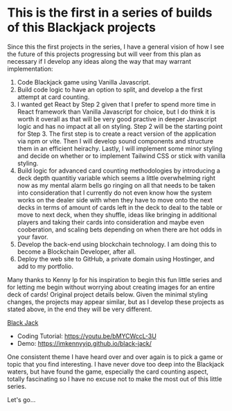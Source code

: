 # This is the first in a series of builds of this Blackjack projects

Since this the first projects in the series, I have a general vision of how I see the future of this projects progressing but will veer from this plan as necessary if I develop any ideas along the way that may warrant implementation:

1. Code Blackjack game using Vanilla Javascript.
2. Build code logic to have an option to split, and develop a the first attempt at card counting.
3. I wanted get React by Step 2 given that I prefer to spend more time in React framework than Vanilla Javascript for choice, but I do think it is worth it overall as that will be very good practive in deeper Javascript logic and has no impact at all on styling. Step 2 will be the starting point for Step 3. The first step is to create a react version of the application via npm or vite. Then I will develop sound components and structure them in an efficient heirachy. Lastly, I will implement some minor styling and decide on whether or to implement Tailwind CSS or stick with vanilla styling.
4. Build logic for advanced card counting methodologies by introducing a deck depth quantitiy variable which seems a little overwhelming right now as my mental alarm bells go ringing on all that needs to be taken into consideration that I currently do not even know how the system works on the dealer side with when they have to move onto the next decks in terms of amount of cards left in the deck to deal to the table or move to next deck, when they shuffle, ideas like bringing in additional players and taking their cards into consideration and maybe even cooberation, and scaling bets depending on when there are hot odds in your favor.
5. Develop the back-end using blockchain technology. I am doing this to become a Blockchain Developer, after all.
6. Deploy the web site to GitHub, a private domain using Hostinger, and add to my portfolio.

Many thanks to Kenny Ip for his inspiration to begin this fun little series and for letting me begin without worrying about creating images for an entire deck of cards! Original project details below. Given the minimal styling changes, the projects may appear similar, but as I develop these projects as stated above, in the end they will be very different.

[Black Jack](https://youtu.be/bMYCWccL-3U)

- Coding Tutorial: <https://youtu.be/bMYCWccL-3U>
- Demo: <https://imkennyyip.github.io/black-jack/>

One consistent theme I have heard over and over again is to pick a game or topic that you find interesting. I have never dove too deep into the Blackjack waters, but have found the game, especially the card counting aspect, totally fascinating so I have no excuse not to make the most out of this little series.

Let's go...
